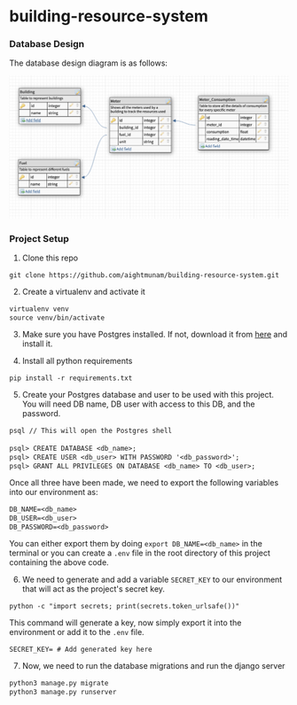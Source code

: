 # building-resource-system

### Database Design

The database design diagram is as follows:

![Database design](https://github.com/aightmunam/building-resource-system/blob/master/database-design.png?raw=true)

### Project Setup


1. Clone this repo
```
git clone https://github.com/aightmunam/building-resource-system.git
```
2. Create a virtualenv and activate it
```
virtualenv venv
source venv/bin/activate
```
3. Make sure you have Postgres installed. If not, download it from [here](https://www.postgresql.org/download/) and install it.

4. Install all python requirements
```
pip install -r requirements.txt
```
5. Create your Postgres database and user to be used with this project. You will need DB name, DB user with access to this DB, 
and the password. 
```
psql // This will open the Postgres shell

psql> CREATE DATABASE <db_name>;
psql> CREATE USER <db_user> WITH PASSWORD '<db_password>';
psql> GRANT ALL PRIVILEGES ON DATABASE <db_name> TO <db_user>;
```
Once all three have been made, we need to export the following variables into our environment as:
```
DB_NAME=<db_name>
DB_USER=<db_user>
DB_PASSWORD=<db_password>
```
You can either export them by doing `export DB_NAME=<db_name>` in the terminal or you can create a `.env` file in 
the root directory of this project containing the above code.

6. We need to generate and add a variable `SECRET_KEY` to our environment that will act as the project's secret key.
```
python -c "import secrets; print(secrets.token_urlsafe())" 
```
This command will generate a key, now simply export it into the environment or add it to the `.env` file.
```
SECRET_KEY= # Add generated key here
```
7. Now, we need to run the database migrations and run the django server
```
python3 manage.py migrate
python3 manage.py runserver
```

